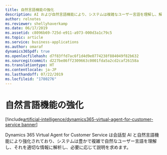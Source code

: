 ```yaml
---
title: 自然言語機能の強化
description: AI および自然言語機能により、システムは複雑なユーザー言語を理解し、解析することができます。
author: relnotes
ms.reviewer: shellyhaverkamp
ms.date: 06/17/2019
ms.assetid: c8096b69-725d-e911-a973-000d3a1c79c5
ms.topic: article
ms.service: business-applications
ms.author: omaraf
dynamics365pdf: true
ms.openlocfilehash: d7f83ffd7ac6f1d4d9e0774238f884049f82b632
ms.sourcegitcommit: d227be86ff2309663c0001fda5a2cd2caf26158a
ms.translationtype: HT
ms.contentlocale: ja-JP
ms.lasthandoff: 07/22/2019
ms.locfileid: "1780276"
---
```

# <a name="enhanced-natural-language-capabilities"></a>自然言語機能の強化

[!include[artificial-intelligence/dynamics365-virtual-agent-for-customer-service banner](../includes/artificial-intelligence/dynamics365-virtual-agent-for-customer-service.md)]

Dynamics 365 Virtual Agent for Customer Service は会話型 AI と自然言語機能により強化されており、システムは豊かで複雑で自然なユーザー言語を理解し、それを適切な情報に解析し、必要に応じて説明を求めます。
